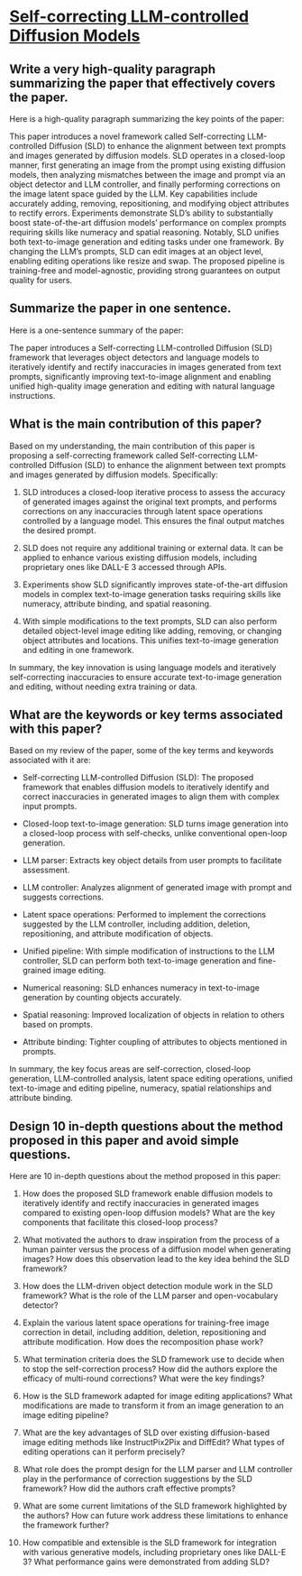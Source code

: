 # [Self-correcting LLM-controlled Diffusion Models](https://arxiv.org/abs/2311.16090)

## Write a very high-quality paragraph summarizing the paper that effectively covers the paper.

 Here is a high-quality paragraph summarizing the key points of the paper:

This paper introduces a novel framework called Self-correcting LLM-controlled Diffusion (SLD) to enhance the alignment between text prompts and images generated by diffusion models. SLD operates in a closed-loop manner, first generating an image from the prompt using existing diffusion models, then analyzing mismatches between the image and prompt via an object detector and LLM controller, and finally performing corrections on the image latent space guided by the LLM. Key capabilities include accurately adding, removing, repositioning, and modifying object attributes to rectify errors. Experiments demonstrate SLD’s ability to substantially boost state-of-the-art diffusion models’ performance on complex prompts requiring skills like numeracy and spatial reasoning. Notably, SLD unifies both text-to-image generation and editing tasks under one framework. By changing the LLM’s prompts, SLD can edit images at an object level, enabling editing operations like resize and swap. The proposed pipeline is training-free and model-agnostic, providing strong guarantees on output quality for users.


## Summarize the paper in one sentence.

 Here is a one-sentence summary of the paper:

The paper introduces a Self-correcting LLM-controlled Diffusion (SLD) framework that leverages object detectors and language models to iteratively identify and rectify inaccuracies in images generated from text prompts, significantly improving text-to-image alignment and enabling unified high-quality image generation and editing with natural language instructions.


## What is the main contribution of this paper?

 Based on my understanding, the main contribution of this paper is proposing a self-correcting framework called Self-correcting LLM-controlled Diffusion (SLD) to enhance the alignment between text prompts and images generated by diffusion models. Specifically:

1. SLD introduces a closed-loop iterative process to assess the accuracy of generated images against the original text prompts, and performs corrections on any inaccuracies through latent space operations controlled by a language model. This ensures the final output matches the desired prompt.

2. SLD does not require any additional training or external data. It can be applied to enhance various existing diffusion models, including proprietary ones like DALL-E 3 accessed through APIs.

3. Experiments show SLD significantly improves state-of-the-art diffusion models in complex text-to-image generation tasks requiring skills like numeracy, attribute binding, and spatial reasoning.

4. With simple modifications to the text prompts, SLD can also perform detailed object-level image editing like adding, removing, or changing object attributes and locations. This unifies text-to-image generation and editing in one framework.

In summary, the key innovation is using language models and iteratively self-correcting inaccuracies to ensure accurate text-to-image generation and editing, without needing extra training or data.


## What are the keywords or key terms associated with this paper?

 Based on my review of the paper, some of the key terms and keywords associated with it are:

- Self-correcting LLM-controlled Diffusion (SLD): The proposed framework that enables diffusion models to iteratively identify and correct inaccuracies in generated images to align them with complex input prompts.

- Closed-loop text-to-image generation: SLD turns image generation into a closed-loop process with self-checks, unlike conventional open-loop generation. 

- LLM parser: Extracts key object details from user prompts to facilitate assessment.

- LLM controller: Analyzes alignment of generated image with prompt and suggests corrections.  

- Latent space operations: Performed to implement the corrections suggested by the LLM controller, including addition, deletion, repositioning, and attribute modification of objects.

- Unified pipeline: With simple modification of instructions to the LLM controller, SLD can perform both text-to-image generation and fine-grained image editing.

- Numerical reasoning: SLD enhances numeracy in text-to-image generation by counting objects accurately.  

- Spatial reasoning: Improved localization of objects in relation to others based on prompts.

- Attribute binding: Tighter coupling of attributes to objects mentioned in prompts.

In summary, the key focus areas are self-correction, closed-loop generation, LLM-controlled analysis, latent space editing operations, unified text-to-image and editing pipeline, numeracy, spatial relationships and attribute binding.


## Design 10 in-depth questions about the method proposed in this paper and avoid simple questions.

 Here are 10 in-depth questions about the method proposed in this paper:

1. How does the proposed SLD framework enable diffusion models to iteratively identify and rectify inaccuracies in generated images compared to existing open-loop diffusion models? What are the key components that facilitate this closed-loop process?

2. What motivated the authors to draw inspiration from the process of a human painter versus the process of a diffusion model when generating images? How does this observation lead to the key idea behind the SLD framework?

3. How does the LLM-driven object detection module work in the SLD framework? What is the role of the LLM parser and open-vocabulary detector? 

4. Explain the various latent space operations for training-free image correction in detail, including addition, deletion, repositioning and attribute modification. How does the recomposition phase work? 

5. What termination criteria does the SLD framework use to decide when to stop the self-correction process? How did the authors explore the efficacy of multi-round corrections? What were the key findings?

6. How is the SLD framework adapted for image editing applications? What modifications are made to transform it from an image generation to an image editing pipeline? 

7. What are the key advantages of SLD over existing diffusion-based image editing methods like InstructPix2Pix and DiffEdit? What types of editing operations can it perform precisely?

8. What role does the prompt design for the LLM parser and LLM controller play in the performance of correction suggestions by the SLD framework? How did the authors craft effective prompts?

9. What are some current limitations of the SLD framework highlighted by the authors? How can future work address these limitations to enhance the framework further?

10. How compatible and extensible is the SLD framework for integration with various generative models, including proprietary ones like DALL-E 3? What performance gains were demonstrated from adding SLD?
